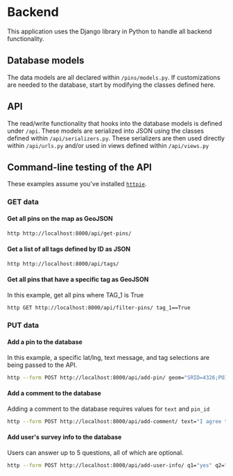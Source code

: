 # Backend

This application uses the Django library in Python to handle all backend functionality.

## Database models

The data models are all declared within `/pins/models.py`. If customizations are needed to the
database, start by modifying the classes defined here.

## API

The read/write functionality that hooks into the database models is defined under `/api`.
These models are serialized into JSON using the classes defined within `/api/serializers.py`. These serializers are then used directly within `/api/urls.py` and/or used in views defined within `/api/views.py`

## Command-line testing of the API

These examples assume you've installed [`httpie`](https://httpie.io/cli).

### GET data

#### Get all pins on the map as GeoJSON

```bash
http http://localhost:8000/api/get-pins/
```

#### Get a list of all tags defined by ID as JSON

```bash
http http://localhost:8000/api/tags/
```

#### Get all pins that have a specific tag as GeoJSON

In this example, get all pins where TAG_1 is True

```bash
http GET http://localhost:8000/api/filter-pins/ tag_1==True
```

### PUT data

#### Add a pin to the database

In this example, a specific lat/lng, text message, and tag selections are being passed to the API.

```bash
http --form POST http://localhost:8000/api/add-pin/ geom="SRID=4326;POINT (-75.164 39.953)" prompt_1="There are potholes in the street here" tag_5=True tag_6=True
```

#### Add a comment to the database

Adding a comment to the database requires values for `text` and `pin_id`

```bash
http --form POST http://localhost:8000/api/add-comment/ text="I agree that this is an issue" pin_id=70
```

#### Add user's survey info to the database

Users can answer up to 5 questions, all of which are optional.

```bash
http --form POST http://localhost:8000/api/add-user-info/ q1="yes" q2="no"
```
